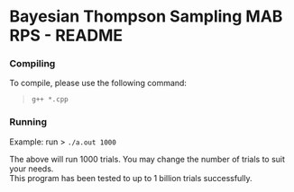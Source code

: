 # Bayesian Thompson Sampling MAB RPS - README

### Compiling
To compile, please use the following command:

  > ``g++ *.cpp``

### Running

Example: run >  ``./a.out 1000``

The above will run 1000 trials. You may change the number of trials to suit your needs.  
This program has been tested to up to 1 billion trials successfully.

